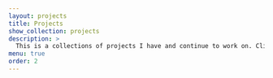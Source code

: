 ```yaml
---
layout: projects
title: Projects
show_collection: projects
description: >
  This is a collections of projects I have and continue to work on. Click on the cards to find out more on each!
menu: true
order: 2
---
```

